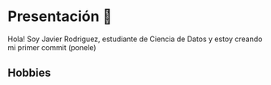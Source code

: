 # Presentación 🧉

Hola! Soy Javier Rodriguez, estudiante de Ciencia de Datos y estoy creando mi primer commit (ponele)

## Hobbies

